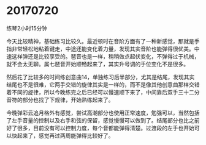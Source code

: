 # 20170720

练琴2小时15分钟

今天比较精神，基础练习比较久。最近顿时在音阶方面有了一种新感觉，那就是手指非常轻松地粘着键走，中途还能变化着力量，发现其实音阶也能弹得很优美。中速这样弹还是比较享受的。琶音也是一样，稍稍做点起伏变化，不弹得过于机械，就不会太无聊。属七琶音开始顺畅起来了，其实升号调的手位变化不是很多。

然后花了比较多的时间练创意曲14，单独练习后半部分，尤其是结尾，发现其实结尾也不是很难，它两手交错的旋律其实是一样的，而不是像其他创意曲那样交错着不同的旋律，所以今晚练完之后已经可以慢速顺下来了，中间靠后双手三十二分音符的部分也找了下规律，开始熟练起来了。

今晚弹彩云追月格外有感觉，尝试高潮部分也使用正常速度，勉强可以，当然包括了左手音量的控制以及右手和弦的保留，感觉慢慢可以做到了。结尾部分也比之前好了很多，目前没有可以控制力度，每个音都能弹得清楚。过渡段的左手也开始可以快起来了，感觉再过两周能弹得比较好了。
